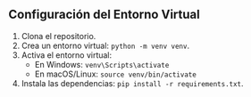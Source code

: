 ## Configuración del Entorno Virtual

1. Clona el repositorio.
2. Crea un entorno virtual: `python -m venv venv`.
3. Activa el entorno virtual:
   - En Windows: `venv\Scripts\activate`
   - En macOS/Linux: `source venv/bin/activate`
4. Instala las dependencias: `pip install -r requirements.txt`.
